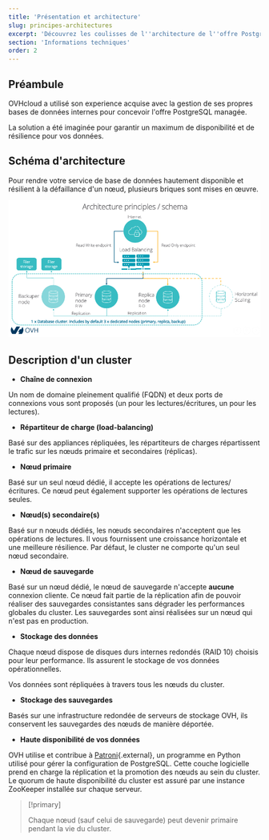 ```yaml
---
title: 'Présentation et architecture'
slug: principes-architectures
excerpt: 'Découvrez les coulisses de l''architecture de l''offre PostgreSQL managée'
section: 'Informations techniques'
order: 2
---
```


## Préambule

OVHcloud a utilisé son experience acquise avec la gestion de ses propres bases de données internes pour concevoir l'offre PostgreSQL managée.

La solution a été imaginée pour garantir un maximum de disponibilité et de résilience pour vos données.


## Schéma d'architecture
Pour rendre votre service de base de données hautement disponible et résilient à la défaillance d'un nœud, plusieurs briques sont mises en œuvre.

![timeline](images/01.png)

## Description d'un cluster

- **Chaîne de connexion**

Un nom de domaine pleinement qualifié (FQDN) et deux ports de connexions vous sont proposés (un pour les lectures/écritures, un pour les lectures).

- **Répartiteur de charge (load-balancing)**

Basé sur des appliances répliquées, les répartiteurs de charges répartissent le trafic sur les nœuds primaire et secondaires (réplicas).

- **Nœud primaire**

Basé sur un seul nœud dédié, il accepte les opérations de lectures/écritures. Ce nœud peut également supporter les opérations de lectures seules.

- **Nœud(s) secondaire(s)**

Basé sur n nœuds dédiés, les nœuds secondaires n'acceptent que les opérations de lectures. Il vous fournissent une croissance horizontale et une meilleure résilience. Par défaut, le cluster ne comporte qu'un seul nœud secondaire.

- **Nœud de sauvegarde**

Basé sur un nœud dédié, le nœud de sauvegarde n'accepte **aucune** connexion cliente. Ce nœud fait partie de la réplication afin de pouvoir réaliser des sauvegardes consistantes sans dégrader les performances globales du cluster. Les sauvegardes sont ainsi réalisées sur un nœud qui n'est pas en production.

- **Stockage des données**

Chaque nœud dispose de disques durs internes redondés (RAID 10) choisis pour leur performance. Ils assurent le stockage de vos données opérationnelles.

Vos données sont répliquées à travers tous les nœuds du cluster.

- **Stockage des sauvegardes**

Basés sur une infrastructure redondée de serveurs de stockage OVH, ils conservent les sauvegardes des nœuds de manière déportée.

- **Haute disponibilité de vos données**

OVH utilise et contribue à [Patroni](https://github.com/zalando/patroni){.external}, un programme en Python utilisé pour gérer la configuration de PostgreSQL.
Cette couche logicielle prend en charge la réplication et la promotion des nœuds au sein du cluster.
Le quorum de haute disponibilité du cluster est assuré par une instance ZooKeeper installée sur chaque serveur.

> [!primary]
>
> Chaque nœud (sauf celui de sauvegarde) peut devenir primaire pendant la vie du cluster.
>
>
